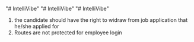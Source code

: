 "# IntelliVibe" 
"# IntelliVibe" 
"# IntelliVibe" 


1. the candidate should have the right to widraw from job application that he/she applied for
2. Routes are not protected for employee login